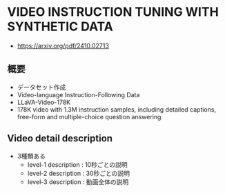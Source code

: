 # VIDEO INSTRUCTION TUNING WITH SYNTHETIC DATA
- https://arxiv.org/pdf/2410.02713

## 概要
- データセット作成
- Video-language Instruction-Following Data
- LLaVA-Video-178K
- 178K video
with 1.3M instruction samples, including detailed captions, free-form and multiple-choice
question answering

## Video detail description
- 3種類ある
  - level-1 description : 10秒ごとの説明
  - level-2 description : 30秒ごとの説明
  - level-3 description : 動画全体の説明